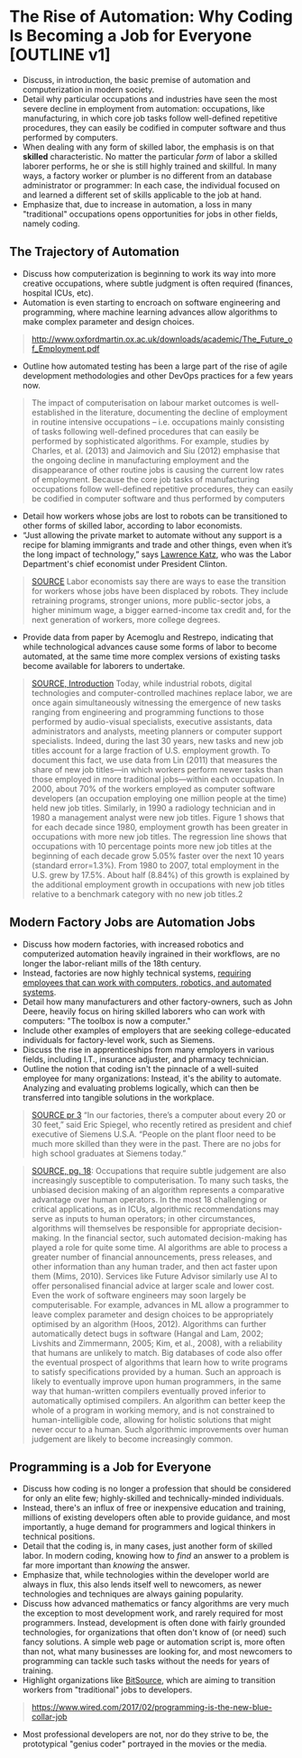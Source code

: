 # The Rise of Automation: Why Coding Is Becoming a Job for Everyone [OUTLINE v1]

- Discuss, in introduction, the basic premise of automation and computerization in modern society.
- Detail why particular occupations and industries have seen the most severe decline in employment from automation: occupations, like manufacturing, in which core job tasks follow well-defined repetitive procedures, they can easily be codified in computer software and thus performed by computers.
- When dealing with any form of skilled labor, the emphasis is on that **skilled** characteristic.  No matter the particular _form_ of labor a skilled laborer performs, he or she is still highly trained and skillful.  In many ways, a factory worker or plumber is no different from an database administrator or programmer: In each case, the individual focused on and learned a different set of skills applicable to the job at hand.
- Emphasize that, due to increase in automation, a loss in many "traditional" occupations opens opportunities for jobs in other fields, namely coding.

## The Trajectory of Automation

- Discuss how computerization is beginning to work its way into more creative occupations, where subtle judgment is often required (finances, hospital ICUs, etc).
- Automation is even starting to encroach on software engineering and programming, where machine learning advances allow algorithms to make complex parameter and design choices.
> http://www.oxfordmartin.ox.ac.uk/downloads/academic/The_Future_of_Employment.pdf
- Outline how automated testing has been a large part of the rise of agile development methodologies and other DevOps practices for a few years now.
> The impact of computerisation on labour market outcomes is well-established in the literature, documenting the decline of employment in routine intensive
occupations – i.e. occupations mainly consisting of tasks following well-defined procedures that can easily be performed by sophisticated algorithms. For example,
studies by Charles, et al. (2013) and Jaimovich and Siu (2012) emphasise that the ongoing decline in manufacturing employment and the disappearance
of other routine jobs is causing the current low rates of employment.
> Because the core job tasks of manufacturing occupations follow well-defined repetitive procedures, they can easily be codified in computer software and thus performed by computers

- Detail how workers whose jobs are lost to robots can be transitioned to other forms of skilled labor, according to labor economists.
- “Just allowing the private market to automate without any support is a recipe for blaming immigrants and trade and other things, even when it’s the long impact of technology,” says [Lawrence Katz](http://scholar.harvard.edu/lkatz/biocv), who was the Labor Department's chief economist under President Clinton.

> [SOURCE](https://www.nytimes.com/2016/12/21/upshot/the-long-term-jobs-killer-is-not-china-its-automation.html) Labor economists say there are ways to ease the transition for workers whose jobs have been displaced by robots. They include retraining programs, stronger unions, more public-sector jobs, a higher minimum wage, a bigger earned-income tax credit and, for the next generation of workers, more college degrees.

- Provide data from paper by Acemoglu and Restrepo, indicating that while technological advances cause some forms of labor to become automated, at the same time more complex versions of existing tasks become available for laborers to undertake.

> [SOURCE, Introduction](http://economics.mit.edu/files/11512) Today, while industrial robots, digital technologies and computer-controlled machines replace labor, we are once again simultaneously witnessing the emergence of new tasks ranging from engineering and programming functions to those performed by audio-visual specialists, executive assistants, data administrators and analysts, meeting planners or computer support specialists. Indeed, during the last 30 years, new tasks and new job titles account for a large fraction of U.S. employment growth. To document this fact, we use data from Lin (2011) that measures the share of new job titles—in which workers perform newer tasks than those employed in more traditional jobs—within each occupation. In 2000, about 70% of the workers employed as computer software developers (an occupation employing one million people at the time) held new job titles. Similarly, in 1990 a radiology technician and in 1980 a management analyst were new job titles. Figure 1 shows that for each decade since 1980, employment growth has been greater in occupations with more new job titles. The regression line shows that occupations with 10 percentage points more new job titles at the beginning of each decade grow 5.05% faster over the next 10 years (standard error=1.3%). From 1980 to 2007, total employment in the U.S. grew by 17.5%. About half (8.84%) of this growth is explained by the additional employment growth in occupations with new job titles relative to a benchmark category with no new job titles.2

## Modern Factory Jobs are Automation Jobs

- Discuss how modern factories, with increased robotics and computerized automation heavily ingrained in their workflows, are no longer the labor-reliant mills of the 18th century.
- Instead, factories are now highly technical systems, [requiring employees that can work with computers, robotics, and automated systems](https://www.nytimes.com/2017/01/30/education/edlife/factory-workers-college-degree-apprenticeships.html?_r=0).
- Detail how many manufacturers and other factory-owners, such as John Deere, heavily focus on hiring skilled laborers who can work with computers: "The toolbox is now a computer."
- Include other examples of employers that are seeking college-educated individuals for factory-level work, such as Siemens.
- Discuss the rise in apprenticeships from many employers in various fields, including I.T., insurance adjuster, and pharmacy technician.
- Outline the notion that coding isn't the pinnacle of a well-suited employee for many organizations: Instead, it's the ability to automate.  Analyzing and evaluating problems logically, which can then be transferred into tangible solutions in the workplace.  

> [SOURCE pr 3](https://www.nytimes.com/2017/01/30/education/edlife/factory-workers-college-degree-apprenticeships.html?_r=0) “In our factories, there’s a computer about every 20 or 30 feet,” said Eric Spiegel, who recently retired as president and chief executive of Siemens U.S.A. “People on the plant floor need to be much more skilled than they were in the past. There are no jobs for high school graduates at Siemens today.”

> [SOURCE, pg. 18](http://www.oxfordmartin.ox.ac.uk/downloads/academic/The_Future_of_Employment.pdf): Occupations that require subtle judgement are also increasingly susceptible to computerisation. To many such tasks, the unbiased decision making of an algorithm represents a comparative advantage over human operators. In the most 18 challenging or critical applications, as in ICUs, algorithmic recommendations may serve as inputs to human operators; in other circumstances, algorithms will themselves be responsible for appropriate decision-making. In the financial sector, such automated decision-making has played a role for quite some time. AI algorithms are able to process a greater number of financial announcements, press releases, and other information than any human trader, and then act faster upon them (Mims, 2010). Services like Future Advisor similarly use AI to offer personalised financial advice at larger scale and lower cost. Even the work of software engineers may soon largely be computerisable. For example, advances in ML allow a programmer to leave complex parameter and design choices to be appropriately optimised by an algorithm (Hoos, 2012). Algorithms can further automatically detect bugs in software (Hangal and Lam, 2002; Livshits and Zimmermann, 2005; Kim, et al., 2008), with a reliability that humans are unlikely to match. Big databases of code also offer the eventual prospect of algorithms that learn how to write programs to satisfy specifications provided by a human. Such an approach is likely to eventually improve upon human programmers, in the same way that human-written compilers eventually proved inferior to automatically optimised compilers. An algorithm can better keep the whole of a program in working memory, and is not constrained to human-intelligible code, allowing for holistic solutions that might never occur
to a human. Such algorithmic improvements over human judgement are likely to become increasingly common.

## Programming is a Job for Everyone

- Discuss how coding is no longer a profession that should be considered for only an elite few; highly-skilled and technically-minded individuals.
- Instead, there's an influx of free or inexpensive education and training, millions of existing developers often able to provide guidance, and most importantly, a huge demand for programmers and logical thinkers in technical positions.
- Detail that the coding is, in many cases, just another form of skilled labor.  In modern coding, knowing how to _find_ an answer to a problem is far more important than _knowing_ the answer.
- Emphasize that, while technologies within the developer world are always in flux, this also lends itself well to newcomers, as newer technologies and techniques are always gaining popularity.
- Discuss how advanced mathematics or fancy algorithms are very much the exception to most development work, and rarely required for most programmers.  Instead, development is often done with fairly grounded technologies, for organizations that often don't know of (or need) such fancy solutions.  A simple web page or automation script is, more often than not, what many businesses are looking for, and most newcomers to programming can tackle such tasks without the needs for years of training.
- Highlight organizations like [BitSource](http://www.bitsourceky.com/), which are aiming to transition workers from "traditional" jobs to developers.
> https://www.wired.com/2017/02/programming-is-the-new-blue-collar-job
- Most professional developers are not, nor do they strive to be, the prototypical "genius coder" portrayed in the movies or the media.